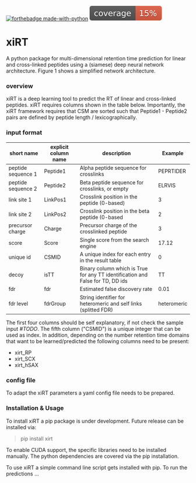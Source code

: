 [![forthebadge made-with-python](http://ForTheBadge.com/images/badges/made-with-python.svg)](https://www.python.org/)
![coverage](./documentation/coverage.svg)

# xiRT

A python package for multi-dimensional retention time prediction for linear and cross-linked 
peptides using a (siamese) deep neural network architecture. Figure 1 shows a simplified 
network architecture.

### overview

xiRT is a deep learning tool to predict the RT of linear and cross-linked peptides. xiRT requires 
columns shown in the table below. Importantly, the xiRT framework requires that CSM are sorted
such that Peptide1 - Peptide2 pairs are defined by peptide length / lexicographically. 

### input format
| short name         | explicit column name | description                                                                    | Example     |
|--------------------|----------------------|--------------------------------------------------------------------------------|-------------|
| peptide sequence 1 | Peptide1             | Alpha peptide sequence for crosslinks                                        | PEPRTIDER   |
| peptide sequence 2 | Peptide2             | Beta peptide sequence for crosslinks, or empty                                 | ELRVIS      |
| link site 1        | LinkPos1             | Crosslink position in the peptide (0-based)                                    | 3           |
| link site 2        | LinkPos2             | Crosslink position in the beta peptide (0-based                                | 2           |
| precursor charge   | Charge               | Precursor charge of the crosslinked peptide                                    | 3           |
| score              | Score                | Single score from the search engine                                            | 17.12       |
| unique id          | CSMID                | A unique index for each entry in the result table                              | 0           |
| decoy              | isTT                 | Binary column which is True for any TT identification and False for TD, DD ids | TT          |
| fdr                | fdr                  | Estimated false discovery rate                                                 | 0.01        |
| fdr level          | fdrGroup             | String identifier for heteromeric and self links (splitted FDR)                | heteromeric |

The first four columns should be self explanatory, if not check the sample input *#TODO*. 
The fifth column ("CSMID") is a unique integer that can be used as index. In addition, 
depending on the number retention time domains that want to be learned/predicted the 
following columns need to be present:

- xirt_RP
- xirt_SCX
- xirt_hSAX

### config file
To adapt the xiRT parameters a yaml config file needs to be prepared.

### Installation & Usage
To install xiRT a pip package is under development. Future release can be installed via:
>pip install xirt

To enable CUDA support, the specific libraries need to be installed manually. The python 
dependencies are covered via the pip installation.

To use xiRT a simple command line script gets installed with pip. To run the predictions ...


